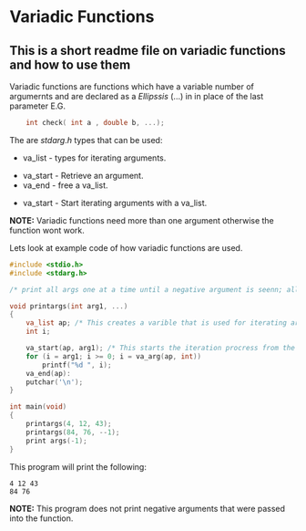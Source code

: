 # Variadic Functions

## This is a short readme file on variadic functions and how to use them 

Variadic functions are functions which have a variable number of argumernts and are declared as a $Ellipssis$ (...) in in place of the last parameter E.G.

```c
	int check( int a , double b, ...);
```

The are $stdarg.h$ types that can be used:

+ va_list - types for iterating arguments.
* va_start - Retrieve an argument.
* va_end - free a va_list.
- va_start - Start iterating arguments with a va_list.

**NOTE:** Variadic functions need more than one argument otherwise the function wont work.

Lets look at example code of how variadic functions are used.

```c
#include <stdio.h>
#include <stdarg.h>

/* print all args one at a time until a negative argument is seenn; all args are assemed to be of int type*/

void printargs(int arg1, ...)
{
	va_list ap; /* This creates a varible that is used for iterating arguments */
	int i;

	va_start(ap, arg1); /* This starts the iteration procress from the first argumets */
	for (i = arg1; i >= 0; i = va_arg(ap, int)) 
		printf("%d ", i);
	va_end(ap):
	putchar('\n');
}

int main(void)
{
	printargs(4, 12, 43);
	printargs(84, 76, --1);
	print args(-1);
}

```
This program will print the following:

```
4 12 43
84 76
```

**NOTE:** This program does not print negative arguments that were passed into the function.

